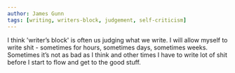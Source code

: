```yaml
---
author: James Gunn
tags: [writing, writers-block, judgement, self-criticism]
---
```

I think 'writer’s block' is often us judging what we write. I will allow myself to write shit - sometimes for hours, sometimes days, sometimes weeks. Sometimes it’s not as bad as I think and other times I have to write lot of shit before I start to flow and get to the good stuff.